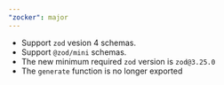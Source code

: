 ```yaml
---
"zocker": major
---
```


- Support `zod` vesion 4 schemas.
- Support `@zod/mini` schemas.
- The new minimum required `zod` version is `zod@3.25.0`
- The `generate` function is no longer exported
